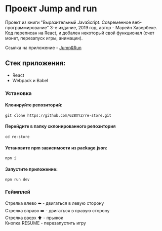 # Проект Jump and run

Проект из книги "Выразительный JavaScript. Современное веб-программирование" 3-е издание, 2019 год, автор - Марейн Хавербеке.
Код переписан на React, и добален некоторый свой функционал (счет монет, перезапуск игры, анимации).

Ссылка на приложение - <a href="https://g28xyz.github.io/jump-and-run-react/" target="_blank">Jump&Run</a>

## Стек приложения:
<ul>
  <li>React</li>
  <li>Webpack и Babel</li>
</ul>

### Установка

#### Клонируйте репозиторий:
`git clone https://github.com/G28XYZ/re-store.git`


#### Перейдите в папку склонированного репозитория
`cd re-store`

#### Установите npm зависимости из package.json:
`npm i`

#### Запустите приложение:
`npm run dev`

### Геймплей

Стрелка влево ⬅️ - двигаться в левую сторону</br>
Стрелка вправо ➡️ - двигаться в правую сторону</br>
Стрелка вверх ⬆️ - прыжок</br>
Кнопка RESUME - перезапустить игру</br>
